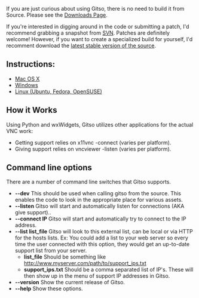 If you are just curious about using Gitso, there is no need to build it from Source. Please see the [Downloads Page](http://code.google.com/p/gitso/downloads/list).

If you're interested in digging around in the code or submitting a patch, I'd recommend grabbing a snapshot from [SVN](http://code.google.com/p/gitso/source/checkout).
Patches are definitely welcome! However, if you want to create a specialized build for yourself, I'd recomment download the [latest stable version of the source](http://gitso.googlecode.com/files/gitso_0.6_src.tar.bz2).

## Instructions: ##
  * [Mac OS X](BuildOSX.md)
  * [Windows](BuildWin32.md)
  * [Linux (Ubuntu, Fedora, OpenSUSE)](BuildLinux.md)

## How it Works ##
Using Python and wxWidgets, Gitso utilizes other applications for the actual VNC work:

  * Getting support relies on x11vnc -connect (varies per platform).
  * Giving support relies on vncviewer -listen (varies per platform).

## Command line options ##
There are a number of command line switches that Gitso supports.
  * **--dev** This should be used when calling gitso from the source. This enables the code to look in the appropriate place for various assets.
  * **--listen** Gitso will start and automatically listen for connections (AKA give support)..
  * **--connect IP** Gitso will start and automatically try to connect to the IP address.
  * **--list list\_file** Gitso will look to this external list, can be local or via HTTP for the hosts lists. Ex: You could add a list to your web server so every time the user connected with this option, they would get an up-to-date support list from your server.
    * **list\_file** Should be something like http://www.myserver.com/path/to/support_ips.txt
    * **support\_ips.txt** Should be a comma separated list of IP's. These will then show up in the menu of support IP addresses in Gitso.
  * **--version** Show the current release of Gitso.
  * **--help** Show these options.